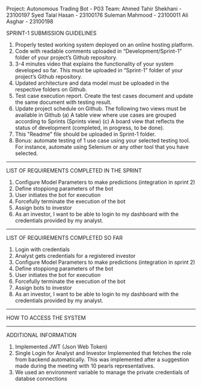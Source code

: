 Project: Autonomous Trading Bot - P03
Team:
Ahmed Tahir Shekhani - 23100197
Syed Talal Hasan - 23100176
Suleman Mahmood - 23100011
Ali Asghar - 23100198

SPRINT-1 SUBMISSION GUIDELINES

1. Properly tested working system deployed on an online hosting platform.
2. Code with readable comments uploaded in “Development/Sprint-1” folder of your project’s Github repository.
3. 3-4 minutes video that explains the functionality of your system developed so far. This must be uploaded in “Sprint-1” folder of your project’s Github repository.
4. Updated architecture and data model must be uploaded in the respective folders on Github.
5. Test case execution report. Create the test cases document and update the same document with testing result.
6. Update project schedule on Github. The following two views must be available in Github (a) A table view where use cases are grouped according to Sprints (Sprints view) (c) A board view that reflects the status of development (completed, in progress, to be done).
7. This "Readme" file should be uploaded in Sprint-1 folder.
8. Bonus: automate testing of 1 use case using your selected testing tool. For instance, automate using Selenium or any other tool that you have selected.

---

LIST OF REQUIREMENTS COMPLETED IN THE SPRINT

<List down use cases completed in the current sprint>

1. Configure Model Parameters to make predictions (integration in sprint 2)
2. Define stoppiong parameters of the bot
3. User initiates the bot for execution
4. Forcefully terminate the execution of the bot
5. Assign bots to investor
6. As an investor, I want to be able to login to my dashboard with the credentials provided by my analyst.

---

LIST OF REQUIREMENTS COMPLETED SO FAR

<List down use cases completed so far including those in the previous sprints>

1. Login with credentials
2. Analyst gets credentials for a registered investor
3. Configure Model Parameters to make predictions (integration in sprint 2)
4. Define stoppiong parameters of the bot
5. User initiates the bot for execution
6. Forcefully terminate the execution of the bot
7. Assign bots to investor
8. As an investor, I want to be able to login to my dashboard with the credentials provided by my analyst.
---

HOW TO ACCESS THE SYSTEM


---

ADDITIONAL INFORMATION

<Any additional information that you would like me to know>

1. Implemented JWT (Json Web Token) 
2. Single Login for Analyst and Investor Implemented that fetches the role from backend automatically. This was implemented after a suggestion made during the meeting with 10 pearls representatives. 
3. We used an environment variable to manage the private credentials of databse connections 
